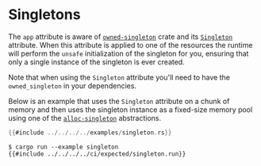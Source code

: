 # Singletons

The `app` attribute is aware of [`owned-singleton`] crate and its [`Singleton`]
attribute. When this attribute is applied to one of the resources the runtime
will perform the `unsafe` initialization of the singleton for you, ensuring that
only a single instance of the singleton is ever created.

[`owned-singleton`]: ../../api/owned_singleton/index.html
[`Singleton`]: ../../api/owned_singleton_macros/attr.Singleton.html

Note that when using the `Singleton` attribute you'll need to have the
`owned_singleton` in your dependencies.

Below is an example that uses the `Singleton` attribute on a chunk of memory
and then uses the singleton instance as a fixed-size memory pool using one of
the [`alloc-singleton`] abstractions.

[`alloc-singleton`]: https://crates.io/crates/alloc-singleton

``` rust
{{#include ../../../../examples/singleton.rs}}
```

``` console
$ cargo run --example singleton
{{#include ../../../../ci/expected/singleton.run}}
```
